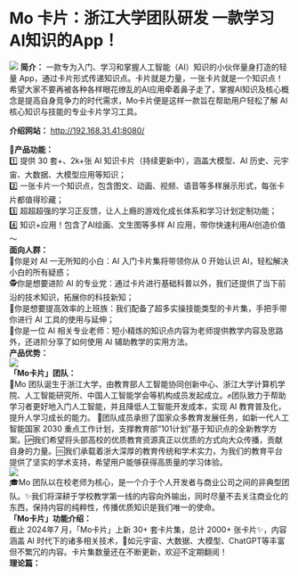 # Mo 卡片：浙江大学团队研发 一款学习AI知识的App！
![](https://imgbed.momodel.cn/sprintCamp/Mo-card%E4%B8%8B%E8%BD%BDgithub.png)
**简介：** 一款专为入门、学习和掌握人工智能（AI）知识的小伙伴量身打造的轻量 App，通过卡片形式传递知识点。卡片就是力量，一张卡片就是一个知识点！希望大家不要再被各种各样眼花缭乱的AI应用牵着鼻子走了，掌握AI知识及核心概念是提高自身竞争力的时代需求，Mo卡片便是这样一款旨在帮助用户轻松了解 AI 核心知识与技能的专业卡片学习工具。

**介绍网站：** http://192.168.31.41:8080/

**🤔产品功能：**   
1️⃣ 提供 30 套+、2k+张 AI 知识卡片（持续更新中），涵盖大模型、AI 历史、元宇宙、大数据、大模型应用等知识；  
2️⃣ 一张卡片一个知识点，包含图文、动画、视频、语音等多样展示形式，每张卡片都值得珍藏；  
3️⃣ 超超超强的学习正反馈，让人上瘾的游戏化成长体系和学习计划定制功能；  
4️⃣ 知识+应用！包含了AI绘画、文生图等多样 AI 应用，带你快速利用AI创造价值～    
**面向人群：**  
👶你是对 AI 一无所知的小白：AI 入门卡片集将带领你从 0 开始认识 AI，轻松解决小白的所有疑惑；  
🕵你是想要进阶 AI 的专业党：通过卡片进行基础科普以外，我们还提供了当下前沿的技术知识，拓展你的科技新知；  
👔你是想要提高效率的上班族：我们配备了超多实操技能类型的卡片集，手把手带你进行 AI 工具的使用与延伸；  
👱你是一位 AI 相关专业老师：短小精炼的知识点内容为老师提供教学内容及思路外，还进阶分享了如何使用 AI 辅助教学的实用方法。  
**产品优势：**  
![](https://imgbed.momodel.cn/sprintCamp/%E4%BA%A7%E5%93%81%E5%AF%B9%E6%AF%94.png)  
**「Mo卡片」团队：**  
🔴Mo 团队诞生于浙江大学，由教育部人工智能协同创新中心、浙江大学计算机学院、人工智能研究所、中国人工智能学会等机构成员发起成立。✊团队致力于帮助学习者更好地入门人工智能，并且降低人工智能开发成本，实现 AI 教育普及化，提升人学习成长的能力。
🦑团队成员承担了国家众多教育发展任务，如新一代人工智能国家 2030 重点工作计划，支撑教育部“101计划”基于知识点的全新教学方案。🆙我们希望将头部高校的优质教育资源真正以优质的方式向大众传播，贡献自身的力量。🆒我们承载着浙大深厚的教育传统和学术实力，为我们的教育平台提供了坚实的学术支持，希望用户能够获得高质量的学习体验。  
![](https://imgbed.momodel.cn/sprintCamp/%E6%99%BA%E6%B5%B7Mo%E6%8E%88%E7%89%8C.png)  
🎓Mo 团队以在校老师为核心，是一个介于个人开发者与商业公司之间的非典型团队。✨我们将深耕于学校教学第一线的内容向外输出，同时尽量不去关注商业化的东西，保持内容的纯粹性，传播优质知识是我们唯一的使命。  
**「Mo卡片」功能介绍：**  
截止 2024年7 月，「Mo卡片」上新 30+ 套卡片集，总计 2000+ 张卡片✨，内容涵盖 AI 时代下的诸多相关技术，👐如元宇宙、大数据、大模型、ChatGPT等丰富但不繁冗的内容。卡片集数量还在不断更新，欢迎不定期翻阅！  
**理论篇：** 
